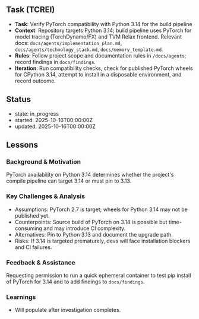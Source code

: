 ## Task (TCREI)
- **Task**: Verify PyTorch compatibility with Python 3.14 for the build pipeline
- **Context**: Repository targets Python 3.14; build pipeline uses PyTorch for model tracing (TorchDynamo/FX) and TVM Relax frontend. Relevant docs: `docs/agents/implementation_plan.md`, `docs/agents/technology_stack.md`, `docs/memory_template.md`.
- **Rules**: Follow project scope and documentation rules in `/docs/agents`; record findings in `docs/findings`.
- **Iteration**: Run compatibility checks, check for published PyTorch wheels for CPython 3.14, attempt to install in a disposable environment, and record outcome.

## Status
- state: in_progress
- started: 2025-10-16T00:00:00Z
- updated: 2025-10-16T00:00:00Z

## Lessons
### Background & Motivation
PyTorch availability on Python 3.14 determines whether the project's compile pipeline can target 3.14 or must pin to 3.13.

### Key Challenges & Analysis
- Assumptions: PyTorch 2.7 is target; wheels for Python 3.14 may not be published yet.
- Counterpoints: Source build of PyTorch on 3.14 is possible but time-consuming and may introduce CI complexity.
- Alternatives: Pin to Python 3.13 and document the upgrade path.
- Risks: If 3.14 is targeted prematurely, devs will face installation blockers and CI failures.

### Feedback & Assistance
Requesting permission to run a quick ephemeral container to test pip install of PyTorch for 3.14 and to add findings to `docs/findings`.

### Learnings
- Will populate after investigation completes.
